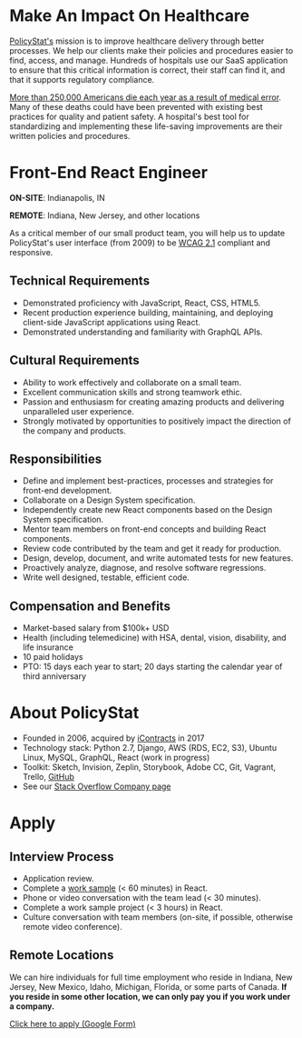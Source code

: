 # Make An Impact On Healthcare

[PolicyStat's](http://www.icontracts.com/policy-management/) mission is to improve healthcare delivery through better processes. We help our clients make their policies and procedures easier to find, access, and manage. Hundreds of hospitals use our SaaS application to ensure that this critical information is correct, their staff can find it, and that it supports regulatory compliance.

[More than 250,000 Americans die each year as a result of medical error](https://hub.jhu.edu/2016/05/03/medical-errors-third-leading-cause-of-death/). Many of these deaths could have been prevented with existing best practices for quality and patient safety. A hospital's best tool for standardizing and implementing these life-saving improvements are their written policies and procedures.

# Front-End React Engineer

**ON-SITE**: Indianapolis, IN

**REMOTE**: Indiana, New Jersey, and other locations

As a critical member of our small product team, you will help us to update PolicyStat's user interface (from 2009) to be [WCAG 2.1](https://www.w3.org/TR/WCAG21/) compliant and responsive.

## Technical Requirements

- Demonstrated proficiency with JavaScript, React, CSS, HTML5.
- Recent production experience building, maintaining, and deploying client-side JavaScript applications using React.
- Demonstrated understanding and familiarity with GraphQL APIs.

## Cultural Requirements

- Ability to work effectively and collaborate on a small team.
- Excellent communication skills and strong teamwork ethic.
- Passion and enthusiasm for creating amazing products and delivering unparalleled user experience.
- Strongly motivated by opportunities to positively impact the direction of the company and products.

## Responsibilities

- Define and implement best-practices, processes and strategies for front-end development.
- Collaborate on a Design System specification.
- Independently create new React components based on the Design System specification.
- Mentor team members on front-end concepts and building React components.
- Review code contributed by the team and get it ready for production.
- Design, develop, document, and write automated tests for new features.
- Proactively analyze, diagnose, and resolve software regressions.
- Write well designed, testable, efficient code.

## Compensation and Benefits

- Market-based salary from $100k+ USD
- Health (including telemedicine) with HSA, dental, vision, disability, and life insurance
- 10 paid holidays
- PTO: 15 days each year to start; 20 days starting the calendar year of third anniversary

# About PolicyStat

- Founded in 2006, acquired by [iContracts](http://www.icontracts.com/) in 2017
- Technology stack: Python 2.7, Django, AWS (RDS, EC2, S3), Ubuntu Linux, MySQL, GraphQL, React (work in progress)
- Toolkit: Sketch, Invision, Zeplin, Storybook, Adobe CC, Git, Vagrant, Trello, [GitHub](https://github.com/policystat)
- See our [Stack Overflow Company page](https://stackoverflow.com/jobs/companies/policystat)

# Apply

## Interview Process

- Application review.
- Complete a [work sample](https://medium.com/policystat-product-development/why-all-jobs-interviews-should-include-doing-real-work-34b54d393939) (< 60 minutes) in React.
- Phone or video conversation with the team lead (< 30 minutes).
- Complete a work sample project (< 3 hours) in React.
- Culture conversation with team members (on-site, if possible, otherwise remote video conference).

## Remote Locations

We can hire individuals for full time employment who reside in Indiana, New Jersey, New Mexico, Idaho, Michigan, Florida, or some parts of Canada.
**If you reside in some other location, we can only pay you if you work under a company.**

[Click here to apply (Google Form)](http://bit.ly/pstat-react-hire-2019-apply-github)
